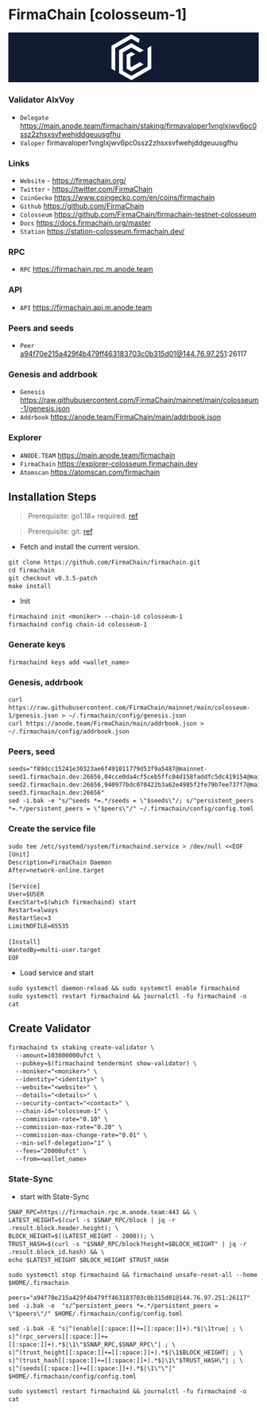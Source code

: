 # FirmaChain [colosseum-1]
![FirmaChain Guide](https://github.com/Voynitskiy/Voynitskiy/blob/main/mainnet/FirmaChain/FirmaChain.png)
### Validator AlxVoy
* `Delegate` https://main.anode.team/firmachain/staking/firmavaloper1vnglxjwv6pc0ssz2zhsxsvfwehjddgeuusgfhu
* `Valoper` firmavaloper1vnglxjwv6pc0ssz2zhsxsvfwehjddgeuusgfhu
### Links
* `Website` - https://firmachain.org/
* `Twitter` - https://twitter.com/FirmaChain
* `CoinGecko` https://www.coingecko.com/en/coins/firmachain
* `Github` https://github.com/FirmaChain
* `Colosseum` https://github.com/FirmaChain/firmachain-testnet-colosseum
* `Docs` https://docs.firmachain.org/master
* `Station` https://station-colosseum.firmachain.dev/
### RPC
* `RPC` https://firmachain.rpc.m.anode.team
### API
* `API` https://firmachain.api.m.anode.team
### Peers and seeds
* `Peer` a94f70e215a429f4b479ff463183703c0b315d01@144.76.97.251:26117
### Genesis and addrbook
* `Genesis` https://raw.githubusercontent.com/FirmaChain/mainnet/main/colosseum-1/genesis.json
* `Addrbook` https://anode.team/FirmaChain/main/addrbook.json
### Explorer
* `ANODE.TEAM` https://main.anode.team/firmachain
* `FirmaChain` https://explorer-colosseum.firmachain.dev
* `Atomscan` https://atomscan.com/firmachain
## Installation Steps
>Prerequisite: go1.18+ required. [ref](https://golang.org/doc/install)

>Prerequisite: git. [ref](https://github.com/git/git)

* Fetch and install the current version.
```
git clone https://github.com/FirmaChain/firmachain.git
cd firmachain
git checkout v0.3.5-patch
make install
```
* Init
```
firmachaind init <moniker> --chain-id colosseum-1
firmachaind config chain-id colosseum-1
```

### Generate keys
```
firmachaind keys add <wallet_name>
```
### Genesis, addrbook
```
curl https://raw.githubusercontent.com/FirmaChain/mainnet/main/colosseum-1/genesis.json > ~/.firmachain/config/genesis.json
curl https://anode.team/FirmaChain/main/addrbook.json > ~/.firmachain/config/addrbook.json
```
### Peers, seed
```
seeds="f89dcc15241e30323ae6f491011779d53f9a5487@mainnet-seed1.firmachain.dev:26656,04cce0da4cf5ceb5ffc04d158faddfc5dc419154@mainnet-seed2.firmachain.dev:26656,940977bdc070422b3a62e4985f2fe79b7ee737f7@mainnet-seed3.firmachain.dev:26656"
sed -i.bak -e "s/^seeds *=.*/seeds = \"$seeds\"/; s/^persistent_peers *=.*/persistent_peers = \"$peers\"/" ~/.firmachain/config/config.toml
```
### Create the service file
```
sudo tee /etc/systemd/system/firmachaind.service > /dev/null <<EOF
[Unit]
Description=FirmaChain Daemon
After=network-online.target

[Service]
User=$USER
ExecStart=$(which firmachaind) start
Restart=always
RestartSec=3
LimitNOFILE=65535

[Install]
WantedBy=multi-user.target
EOF
```
* Load service and start
```
sudo systemctl daemon-reload && sudo systemctl enable firmachaind
sudo systemctl restart firmachaind && journalctl -fu firmachaind -o cat
```
## Create Validator
```
firmachaind tx staking create-validator \
  --amount=103000000ufct \
  --pubkey=$(firmachaind tendermint show-validator) \
  --moniker="<moniker>" \
  --identity="<identity>" \
  --website="<website>" \
  --details="<details>" \
  --security-contact="<contact>" \
  --chain-id="colosseum-1" \
  --commission-rate="0.10" \
  --commission-max-rate="0.20" \
  --commission-max-change-rate="0.01" \
  --min-self-delegation="1" \
  --fees="20000ufct" \
  --from=<wallet_name>
```
### State-Sync
* start with State-Sync
```
SNAP_RPC=https://firmachain.rpc.m.anode.team:443 && \
LATEST_HEIGHT=$(curl -s $SNAP_RPC/block | jq -r .result.block.header.height); \
BLOCK_HEIGHT=$((LATEST_HEIGHT - 2000)); \
TRUST_HASH=$(curl -s "$SNAP_RPC/block?height=$BLOCK_HEIGHT" | jq -r .result.block_id.hash) && \
echo $LATEST_HEIGHT $BLOCK_HEIGHT $TRUST_HASH
```
```
sudo systemctl stop firmachaind && firmachaind unsafe-reset-all --home $HOME/.firmachain
```
```
peers="a94f70e215a429f4b479ff463183703c0b315d01@144.76.97.251:26117"
sed -i.bak -e  "s/^persistent_peers *=.*/persistent_peers = \"$peers\"/" $HOME/.firmachain/config/config.toml
```
```
sed -i.bak -E "s|^(enable[[:space:]]+=[[:space:]]+).*$|\1true| ; \
s|^(rpc_servers[[:space:]]+=[[:space:]]+).*$|\1\"$SNAP_RPC,$SNAP_RPC\"| ; \
s|^(trust_height[[:space:]]+=[[:space:]]+).*$|\1$BLOCK_HEIGHT| ; \
s|^(trust_hash[[:space:]]+=[[:space:]]+).*$|\1\"$TRUST_HASH\"| ; \
s|^(seeds[[:space:]]+=[[:space:]]+).*$|\1\"\"|" $HOME/.firmachain/config/config.toml
```
```
sudo systemctl restart firmachaind && journalctl -fu firmachaind -o cat
```
